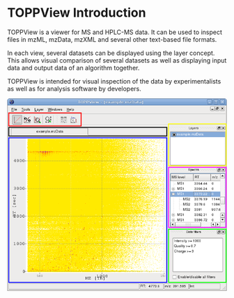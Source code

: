 TOPPView Introduction
=====================

TOPPView is a viewer for MS and HPLC-MS data. It can be used to inspect files in mzML, mzData, mzXML and several other
text-based file formats.

In each view, several datasets can be displayed using the layer concept. This allows visual comparison of several
datasets as well as displaying input data and output data of an algorithm together.

TOPPView is intended for visual inspection of the data by experimentalists as well as for analysis software by
developers.

![](../../images/tutorials/topp/TOPPView_parts.png)

